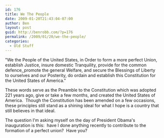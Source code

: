 ```yaml
---
id: 176
title: We The People
date: 2009-01-20T21:43:04-07:00
author: Ben
layout: post
guid: http://benrobb.com/?p=176
permalink: /2009/01/20/we-the-people/
categories:
  - Old Stuff
---
```

"We the People of the United States, in Order to form a more perfect Union, establish Justice, insure domestic Tranquility, provide for the common defence,<a href="http://en.wikipedia.org/wiki/Preamble_to_the_United_States_Constitution#cite_note-0"> </a>promote the general Welfare, and secure the Blessings of Liberty to ourselves and our Posterity, do ordain and establish this Constitution for the United States of America."

These words serve as the Preamble to the Constitution which was adopted 221 years ago, give or take a few months, and created the United States of America.  Though the Constitution has been amended on a few occasions, these principles still stand as a shining ideal for what I hope is a country that still believes in that ideal.

The question I'm asking myself on the day of President Obama's inauguration is this:  have I done anything recently to contribute to the formation of a perfect union?  Have you?